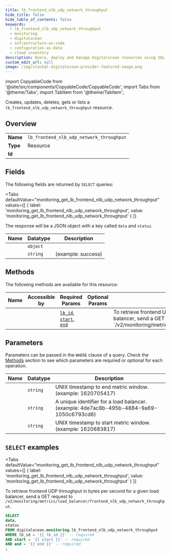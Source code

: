 ```yaml
--- 
title: lb_frontend_nlb_udp_network_throughput
hide_title: false
hide_table_of_contents: false
keywords:
  - lb_frontend_nlb_udp_network_throughput
  - monitoring
  - digitalocean
  - infrastructure-as-code
  - configuration-as-data
  - cloud inventory
description: Query, deploy and manage digitalocean resources using SQL
custom_edit_url: null
image: /img/stackql-digitalocean-provider-featured-image.png
---
```


import CopyableCode from '@site/src/components/CopyableCode/CopyableCode';
import Tabs from '@theme/Tabs';
import TabItem from '@theme/TabItem';

Creates, updates, deletes, gets or lists a <code>lb_frontend_nlb_udp_network_throughput</code> resource.

## Overview
<table><tbody>
<tr><td><b>Name</b></td><td><code>lb_frontend_nlb_udp_network_throughput</code></td></tr>
<tr><td><b>Type</b></td><td>Resource</td></tr>
<tr><td><b>Id</b></td><td><CopyableCode code="digitalocean.monitoring.lb_frontend_nlb_udp_network_throughput" /></td></tr>
</tbody></table>

## Fields

The following fields are returned by `SELECT` queries:

<Tabs
    defaultValue="monitoring_get_lb_frontend_nlb_udp_network_throughput"
    values={[
        { label: 'monitoring_get_lb_frontend_nlb_udp_network_throughput', value: 'monitoring_get_lb_frontend_nlb_udp_network_throughput' }
    ]}
>
<TabItem value="monitoring_get_lb_frontend_nlb_udp_network_throughput">

The response will be a JSON object with a key called `data` and `status`.

<table>
<thead>
    <tr>
    <th>Name</th>
    <th>Datatype</th>
    <th>Description</th>
    </tr>
</thead>
<tbody>
<tr>
    <td><CopyableCode code="data" /></td>
    <td><code>object</code></td>
    <td></td>
</tr>
<tr>
    <td><CopyableCode code="status" /></td>
    <td><code>string</code></td>
    <td> (example: success)</td>
</tr>
</tbody>
</table>
</TabItem>
</Tabs>

## Methods

The following methods are available for this resource:

<table>
<thead>
    <tr>
    <th>Name</th>
    <th>Accessible by</th>
    <th>Required Params</th>
    <th>Optional Params</th>
    <th>Description</th>
    </tr>
</thead>
<tbody>
<tr>
    <td><a href="#monitoring_get_lb_frontend_nlb_udp_network_throughput"><CopyableCode code="monitoring_get_lb_frontend_nlb_udp_network_throughput" /></a></td>
    <td><CopyableCode code="select" /></td>
    <td><a href="#parameter-lb_id"><code>lb_id</code></a>, <a href="#parameter-start"><code>start</code></a>, <a href="#parameter-end"><code>end</code></a></td>
    <td></td>
    <td>To retrieve frontend UDP throughput in bytes per second for a given load balancer, send a GET request to `/v2/monitoring/metrics/load_balancer/frontend_nlb_udp_network_throughput`.</td>
</tr>
</tbody>
</table>

## Parameters

Parameters can be passed in the `WHERE` clause of a query. Check the [Methods](#methods) section to see which parameters are required or optional for each operation.

<table>
<thead>
    <tr>
    <th>Name</th>
    <th>Datatype</th>
    <th>Description</th>
    </tr>
</thead>
<tbody>
<tr id="parameter-end">
    <td><CopyableCode code="end" /></td>
    <td><code>string</code></td>
    <td>UNIX timestamp to end metric window. (example: 1620705417)</td>
</tr>
<tr id="parameter-lb_id">
    <td><CopyableCode code="lb_id" /></td>
    <td><code>string</code></td>
    <td>A unique identifier for a load balancer. (example: 4de7ac8b-495b-4884-9a69-1050c6793cd6)</td>
</tr>
<tr id="parameter-start">
    <td><CopyableCode code="start" /></td>
    <td><code>string</code></td>
    <td>UNIX timestamp to start metric window. (example: 1620683817)</td>
</tr>
</tbody>
</table>

## `SELECT` examples

<Tabs
    defaultValue="monitoring_get_lb_frontend_nlb_udp_network_throughput"
    values={[
        { label: 'monitoring_get_lb_frontend_nlb_udp_network_throughput', value: 'monitoring_get_lb_frontend_nlb_udp_network_throughput' }
    ]}
>
<TabItem value="monitoring_get_lb_frontend_nlb_udp_network_throughput">

To retrieve frontend UDP throughput in bytes per second for a given load balancer, send a GET request to `/v2/monitoring/metrics/load_balancer/frontend_nlb_udp_network_throughput`.

```sql
SELECT
data,
status
FROM digitalocean.monitoring.lb_frontend_nlb_udp_network_throughput
WHERE lb_id = '{{ lb_id }}' -- required
AND start = '{{ start }}' -- required
AND end = '{{ end }}' -- required
;
```
</TabItem>
</Tabs>

